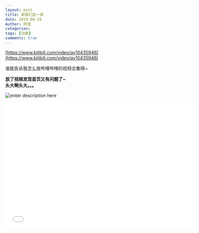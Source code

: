 ```yaml
---
layout: post
title: 新我们这一家
date: 2019-08-29
Author: 阿宠
categories: 
tags: [动画]
comments: true
--- 
```


[https://www.bilibili.com/video/av10435946](https://www.bilibili.com/video/av10435946)

谁能告诉我怎么放哔哩哔哩的视频合集呀~

**放了视频发现首页又有问题了~  
头大啊头大。。。**  

![enter description here](http://pwzb0zceh.bkt.clouddn.com/xsj/106342bb3c74724c1a045bda229d64f3.jpg)  


<iframe height="400" width="600" src="//player.bilibili.com/player.html?aid=10435946&cid=17234014&page=1" scrolling="no" border="0" frameborder="no" framespacing="0" allowfullscreen="true"> </iframe>
